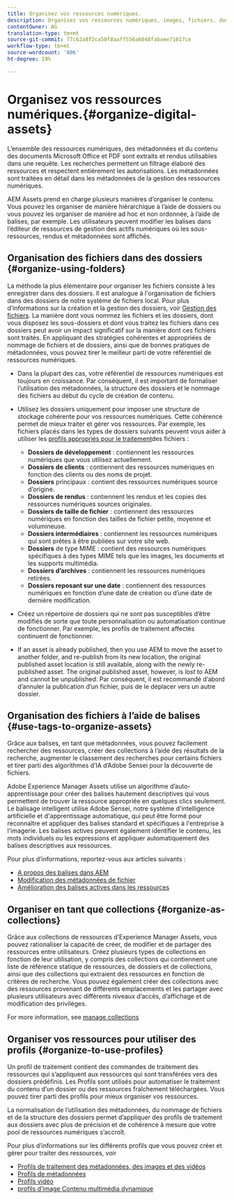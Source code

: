 ```yaml
---
title: Organisez vos ressources numériques.
description: Organisez vos ressources numériques, images, fichiers, dossiers, etc. à l’aide d’Experience Manager.
contentOwner: AG
translation-type: tm+mt
source-git-commit: 77c62a8f2ca50f8aaff556a6848fabaee71017ce
workflow-type: tm+mt
source-wordcount: '806'
ht-degree: 19%

---
```



# Organisez vos ressources numériques.{#organize-digital-assets}

L’ensemble des ressources numériques, des métadonnées et du contenu des documents Microsoft Office et PDF sont extraits et rendus utilisables dans une requête. Les recherches permettent un filtrage élaboré des ressources et respectent entièrement les autorisations. Les métadonnées sont traitées en détail dans les métadonnées de la gestion des ressources numériques.

AEM Assets prend en charge plusieurs manières d’organiser le contenu. Vous pouvez les organiser de manière hiérarchique à l’aide de dossiers ou vous pouvez les organiser de manière ad hoc et non ordonnée, à l’aide de balises, par exemple. Les utilisateurs peuvent modifier les balises dans l’éditeur de ressources de gestion des actifs numériques où les sous-ressources, rendus et métadonnées sont affichés.

## Organisation des fichiers dans des dossiers {#organize-using-folders}

La méthode la plus élémentaire pour organiser les fichiers consiste à les enregistrer dans des dossiers. Il est analogue à l&#39;organisation de fichiers dans des dossiers de notre système de fichiers local. Pour plus d’informations sur la création et la gestion des dossiers, voir [Gestion des fichiers](managing-assets-touch-ui.md). La manière dont vous nommez les fichiers et les dossiers, dont vous disposez les sous-dossiers et dont vous traitez les fichiers dans ces dossiers peut avoir un impact significatif sur la manière dont ces fichiers sont traités. En appliquant des stratégies cohérentes et appropriées de nommage de fichiers et de dossiers, ainsi que de bonnes pratiques de métadonnées, vous pouvez tirer le meilleur parti de votre référentiel de ressources numériques.

* Dans la plupart des cas, votre référentiel de ressources numériques est toujours en croissance. Par conséquent, il est important de formaliser l’utilisation des métadonnées, la structure des dossiers et le nommage des fichiers au début du cycle de création de contenu.
* Utilisez les dossiers uniquement pour imposer une structure de stockage cohérente pour vos ressources numériques. Cette cohérence permet de mieux traiter et gérer vos ressources. Par exemple, les fichiers placés dans les types de dossiers suivants peuvent vous aider à utiliser les [profils appropriés pour le traitement](processing-profiles.md)des fichiers :

   * **Dossiers de développement** : contiennent les ressources numériques que vous utilisez actuellement.
   * **Dossiers de clients** : contiennent des ressources numériques en fonction des clients ou des noms de projet.
   * **Dossiers** principaux : contient des ressources numériques source d’origine.
   * **Dossiers de rendus** : contiennent les rendus et les copies des ressources numériques sources originales.
   * **Dossiers de taille de fichier** : contiennent des ressources numériques en fonction des tailles de fichier petite, moyenne et volumineuse.
   * **Dossiers intermédiaires** : contiennent les ressources numériques qui sont prêtes à être publiées sur votre site web.
   * **Dossiers** de type MIME : contient des ressources numériques spécifiques à des types MIME tels que les images, les documents et les supports multimédia.
   * **Dossiers d’archives** : contiennent les ressources numériques retirées.
   * **Dossiers reposant sur une date** : contiennent des ressources numériques en fonction d’une date de création ou d’une date de dernière modification.

* Créez un répertoire de dossiers qui ne sont pas susceptibles d’être modifiés de sorte que toute personnalisation ou automatisation continue de fonctionner. Par exemple, les profils de traitement affectés continuent de fonctionner.
* If an asset is already published, then you use AEM to move the asset to another folder, and re-publish from its new location, the original published asset location is still available, along with the newly re-published asset. The original published asset, however, is *lost* to AEM and cannot be unpublished. Par conséquent, il est recommandé d’abord d’annuler la publication d’un fichier, puis de le déplacer vers un autre dossier.

## Organisation des fichiers à l’aide de balises {#use-tags-to-organize-assets}

Grâce aux balises, en tant que métadonnées, vous pouvez facilement rechercher des ressources, créer des collections à l’aide des résultats de la recherche, augmenter le classement des recherches pour certains fichiers et tirer parti des algorithmes d’IA d’Adobe Sensei pour la découverte de fichiers.

Adobe Experience Manager Assets utilise un algorithme d’auto-apprentissage pour créer des balises hautement descriptives qui vous permettent de trouver la ressource appropriée en quelques clics seulement. Le balisage intelligent utilise Adobe Sensei, notre système d&#39;intelligence artificielle et d&#39;apprentissage automatique, qui peut être formé pour reconnaître et appliquer des balises standard et spécifiques à l&#39;entreprise à l&#39;imagerie. Les balises actives peuvent également identifier le contenu, les mots individuels ou les expressions et appliquer automatiquement des balises descriptives aux ressources.

Pour plus d’informations, reportez-vous aux articles suivants :

* [A propos des balises dans AEM](/help/sites-authoring/tags.md)
* [Modification des métadonnées de fichier](meta-edit.md)
* [Amélioration des balises actives dans les ressources](enhanced-smart-tags.md)

## Organiser en tant que collections {#organize-as-collections}

Grâce aux collections de ressources d’Experience Manager Assets, vous pouvez rationaliser la capacité de créer, de modifier et de partager des ressources entre utilisateurs. Créez plusieurs types de collections en fonction de leur utilisation, y compris des collections qui contiennent une liste de référence statique de ressources, de dossiers et de collections, ainsi que des collections qui extraient des ressources en fonction de critères de recherche.  Vous pouvez également créer des collections avec des ressources provenant de différents emplacements et les partager avec plusieurs utilisateurs avec différents niveaux d’accès, d’affichage et de modification des privilèges.

For more information, see [manage collections](managing-collections-touch-ui.md)

<!-- TBD items: add screenshots where applicable
Any hints/recommendations of when to use what method of organizing? Some examples of how organizing helps towards a better taxonomy and improved content velocity.
Add back links to blog posts by marketing?
-->

## Organiser vos ressources pour utiliser des profils {#organize-to-use-profiles}

Un profil de traitement contient des commandes de traitement des ressources qui s’appliquent aux ressources qui sont transférées vers des dossiers prédéfinis. Les Profils sont utilisés pour automatiser le traitement du contenu d’un dossier ou des ressources fraîchement téléchargées. Vous pouvez tirer parti des profils pour mieux organiser vos ressources.

La normalisation de l’utilisation des métadonnées, du nommage de fichiers et de la structure des dossiers permet d’appliquer des profils de traitement aux dossiers avec plus de précision et de cohérence à mesure que votre pool de ressources numériques s’accroît.

Pour plus d’informations sur les différents profils que vous pouvez créer et gérer pour traiter des ressources, voir

* [Profils de traitement des métadonnées, des images et des vidéos](processing-profiles.md)
* [Profils de métadonnées](metadata-profiles.md)
* [Profils vidéo](video-profiles.md)
* [profils d’image Contenu multimédia dynamique](image-profiles.md)
